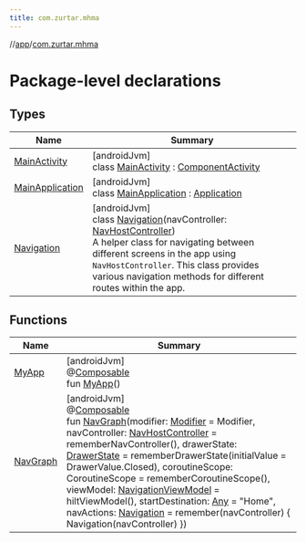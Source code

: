 ```yaml
---
title: com.zurtar.mhma
---
```

//[app](../../index.html)/[com.zurtar.mhma](index.html)



# Package-level declarations



## Types


| Name | Summary |
|---|---|
| [MainActivity](-main-activity/index.html) | [androidJvm]<br>class [MainActivity](-main-activity/index.html) : [ComponentActivity](https://developer.android.com/reference/kotlin/androidx/activity/ComponentActivity.html) |
| [MainApplication](-main-application/index.html) | [androidJvm]<br>class [MainApplication](-main-application/index.html) : [Application](https://developer.android.com/reference/kotlin/android/app/Application.html) |
| [Navigation](-navigation/index.html) | [androidJvm]<br>class [Navigation](-navigation/index.html)(navController: [NavHostController](https://developer.android.com/reference/kotlin/androidx/navigation/NavHostController.html))<br>A helper class for navigating between different screens in the app using `NavHostController`. This class provides various navigation methods for different routes within the app. |


## Functions


| Name | Summary |
|---|---|
| [MyApp](-my-app.html) | [androidJvm]<br>@[Composable](https://developer.android.com/reference/kotlin/androidx/compose/runtime/Composable.html)<br>fun [MyApp](-my-app.html)() |
| [NavGraph](-nav-graph.html) | [androidJvm]<br>@[Composable](https://developer.android.com/reference/kotlin/androidx/compose/runtime/Composable.html)<br>fun [NavGraph](-nav-graph.html)(modifier: [Modifier](https://developer.android.com/reference/kotlin/androidx/compose/ui/Modifier.html) = Modifier, navController: [NavHostController](https://developer.android.com/reference/kotlin/androidx/navigation/NavHostController.html) = rememberNavController(), drawerState: [DrawerState](https://developer.android.com/reference/kotlin/androidx/compose/material3/DrawerState.html) = rememberDrawerState(initialValue = DrawerValue.Closed), coroutineScope: CoroutineScope = rememberCoroutineScope(), viewModel: [NavigationViewModel](../com.zurtar.mhma.util/-navigation-view-model/index.html) = hiltViewModel(), startDestination: [Any](https://kotlinlang.org/api/core/kotlin-stdlib/kotlin/-any/index.html) = &quot;Home&quot;, navActions: [Navigation](-navigation/index.html) = remember(navController) {         Navigation(navController)     }) |
